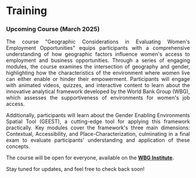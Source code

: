 # Training

### Upcoming Course (March 2025)

<p align="justify">  
The course "Geographic Considerations in Evaluating Women's Employment Opportunities" equips participants with a comprehensive understanding of how geographic factors influence women's access to employment and business opportunities. Through a series of engaging modules, the course examines the intersection of geography and gender, highlighting how the characteristics of the environment where women live can either enable or hinder their empowerment. Participants will engage with animated videos, quizzes, and interactive content to learn about the innovative analytical framework developed by the World Bank Group (WBG), which assesses the supportiveness of environments for women's job access. 
</p>
<p align="justify">
Additionally, participants will learn about the Gender Enabling Environments Spatial Tool (GEEST), a cutting-edge tool for applying this framework practically. Key modules cover the framework's three main dimensions: Contextual, Accessibility, and Place-Characterization, culminating in a final exam to evaluate participants' understanding and application of these concepts.
</p>

The course will be open for everyone, available on the <a href="https://wbginstitute.learnworlds.com/home"><strong>WBG Institute</strong></a>.


Stay tuned for updates, and feel free to check back soon!
